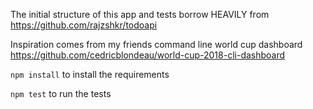 The initial structure of this app and tests borrow HEAVILY from https://github.com/rajzshkr/todoapi

Inspiration comes from my friends command line world cup dashboard https://github.com/cedricblondeau/world-cup-2018-cli-dashboard


`npm install` to install the requirements

`npm test` to run the tests
